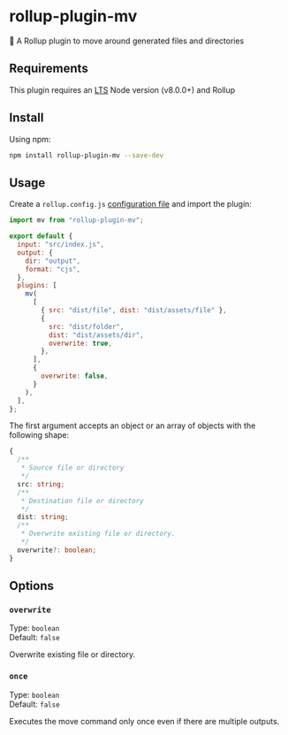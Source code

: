 # rollup-plugin-mv

🍣 A Rollup plugin to move around generated files and directories

## Requirements

This plugin requires an [LTS](https://github.com/nodejs/Release) Node version (v8.0.0+) and Rollup

## Install

Using npm:

```bash
npm install rollup-plugin-mv --save-dev
```

## Usage

Create a `rollup.config.js` [configuration file](https://www.rollupjs.org/guide/en/#configuration-files) and import the plugin:

```js
import mv from "rollup-plugin-mv";

export default {
  input: "src/index.js",
  output: {
    dir: "output",
    format: "cjs",
  },
  plugins: [
    mv(
      [
        { src: "dist/file", dist: "dist/assets/file" },
        {
          src: "dist/folder",
          dist: "dist/assets/dir",
          overwrite: true,
        },
      ],
      {
        overwrite: false,
      }
    ),
  ],
};
```

The first argument accepts an object or an array of objects with the following shape:

```ts
{
  /**
   * Source file or directory
   */
  src: string;
  /**
   * Destination file or directory
   */
  dist: string;
  /**
   * Overwrite existing file or directory.
   */
  overwrite?: boolean;
}
```

## Options

### `overwrite`

Type: `boolean`<br />
Default: `false`

Overwrite existing file or directory.

### `once`

Type: `boolean`<br />
Default: `false`

Executes the move command only once even if there are multiple outputs.
